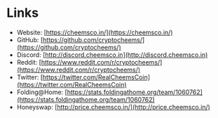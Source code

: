 # Links

* Website: [https://cheemsco.in/](https://cheemsco.in/)
* GitHub: [https://github.com/cryptocheems/](https://github.com/cryptocheems/)
* Discord: [http://discord.cheemsco.in](http://discord.cheemsco.in)
* Reddit: [https://www.reddit.com/r/cryptocheems/](https://www.reddit.com/r/cryptocheems/)
* Twitter: [https://twitter.com/RealCheemsCoin](https://twitter.com/RealCheemsCoin)
* Folding@Home: [https://stats.foldingathome.org/team/1060762](https://stats.foldingathome.org/team/1060762)
* Honeyswap: [http://price.cheemsco.in/](http://price.cheemsco.in/)

